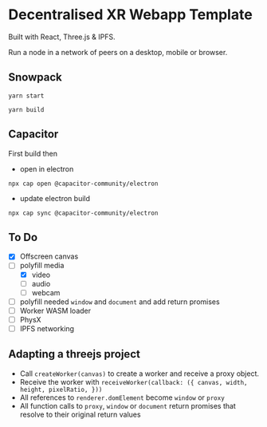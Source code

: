 # Decentralised XR Webapp Template

Built with React, Three.js & IPFS.

Run a node in a network of peers on a desktop, mobile or browser.

## Snowpack

`yarn start`

`yarn build`

## Capacitor

First build then

- open in electron

`npx cap open @capacitor-community/electron`

- update electron build 

`npx cap sync @capacitor-community/electron`



## To Do

- [x] Offscreen canvas
- [ ] polyfill media
  - [x]  video
  - [ ]  audio
  - [ ]  webcam
- [ ] polyfill needed `window` and `document` and add return promises
- [ ] Worker WASM loader
- [ ] PhysX
- [ ] IPFS networking

## Adapting a threejs project

- Call `createWorker(canvas)` to create a worker and receive a proxy object.
- Receive the worker with `receiveWorker(callback: ({ canvas, width, height, pixelRatio, }))`
- All references to `renderer.domElement` become `window` or `proxy`
- All function calls to `proxy`, `window` or `document` return promises that resolve to their original return values